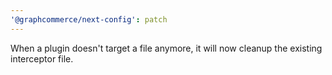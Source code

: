 ```yaml
---
'@graphcommerce/next-config': patch
---
```


When a plugin doesn't target a file anymore, it will now cleanup the existing interceptor file.
